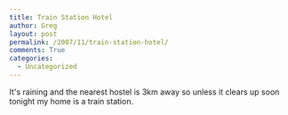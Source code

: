 ```yaml
---
title: Train Station Hotel
author: Greg
layout: post
permalink: /2007/11/train-station-hotel/
comments: True
categories:
  - Uncategorized
---
```

It's raining and the nearest hostel is 3km away so unless it clears up soon tonight my home is a train station.